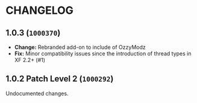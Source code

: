 CHANGELOG
==========================

## 1.0.3 (`1000370`)

- **Change:** Rebranded add-on to include of OzzyModz
- **Fix:** Minor compatibility issues since the introduction of thread types in XF 2.2+ (#1)

## 1.0.2 Patch Level 2 (`1000292`)

Undocumented changes.